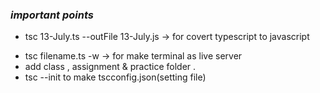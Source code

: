 ### *important points*
*  tsc 13-July.ts --outFile 13-July.js   ->   for covert typescript to javascript
- tsc filename.ts -w   ->   for make terminal as live server
- add class , assignment & practice folder .
- tsc --init to make tscconfig.json(setting file)